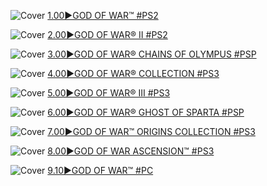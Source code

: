 <!--

<details>
<summary>layout: page
title: "the Getaway"
permalink: https://jeuxsf.github.io/JSF/sony/godofwar/

</details>
  
#### hidden field with metadata

-->

![Cover](https://www.mobygames.com/images/covers/l/198187-god-of-war-playstation-2-front-cover.png)
[1.00►GOD OF WAR™ #PS2](https://ouo.io/3ouE3q)

![Cover](https://www.mobygames.com/images/covers/l/84332-god-of-war-ii-playstation-2-front-cover.png)
[2.00►GOD OF WAR® II #PS2](https://ouo.io/NFq15X)

![Cover](https://www.mobygames.com/images/covers/l/112228-god-of-war-chains-of-olympus-psp-front-cover.png)
[3.00►GOD OF WAR® CHAINS OF OLYMPUS #PSP](https://ouo.io/NFq15X)

![Cover](https://www.mobygames.com/images/covers/l/170530-god-of-war-collection-playstation-3-front-cover.jpg)
[4.00►GOD OF WAR® COLLECTION #PS3](https://ouo.io/NFq15X)

![Cover](https://www.mobygames.com/images/covers/l/179583-god-of-war-iii-playstation-3-front-cover.jpg)
[5.00►GOD OF WAR® III #PS3](https://ouo.io/NFq15X)

![Cover](https://www.mobygames.com/images/covers/l/277493-god-of-war-ghost-of-sparta-psp-front-cover.jpg)
[6.00►GOD OF WAR® GHOST OF SPARTA #PSP](https://ouo.io/NFq15X)

![Cover](https://www.mobygames.com/images/covers/l/228840-god-of-war-origins-collection-playstation-3-front-cover.jpg)
[7.00►GOD OF WAR™ ORIGINS COLLECTION #PS3](https://ouo.io/NFq15X)

![Cover](https://www.mobygames.com/images/covers/l/371714-god-of-war-ascension-playstation-3-front-cover.png)
[8.00►GOD OF WAR ASCENSION™ #PS3](https://ouo.io/NFq15X)

![Cover](hhttps://www.mobygames.com/images/covers/l/501232-god-of-war-playstation-4-front-cover.jpg)
[9.10►GOD OF WAR™ #PC]()
